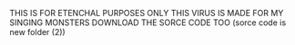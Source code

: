 THIS IS FOR ETENCHAL PURPOSES ONLY
THIS VIRUS IS MADE FOR MY SINGING MONSTERS
DOWNLOAD THE SORCE CODE TOO
(sorce code is new folder (2))

